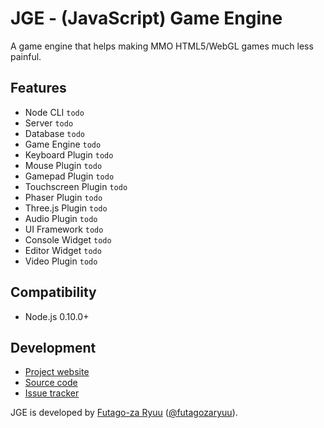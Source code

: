 JGE - (JavaScript) Game Engine
==============================

A game engine that helps making MMO HTML5/WebGL games much less painful.

Features
--------

  * Node CLI `todo`
  * Server `todo`
  * Database `todo`
  * Game Engine `todo`
  * Keyboard Plugin `todo`
  * Mouse Plugin `todo`
  * Gamepad Plugin `todo`
  * Touchscreen Plugin `todo`
  * Phaser Plugin `todo`
  * Three.js Plugin `todo`
  * Audio Plugin `todo`
  * UI Framework `todo`
  * Console Widget `todo`
  * Editor Widget `todo`
  * Video Plugin `todo`
  
Compatibility
-------------

  * Node.js 0.10.0+

Development
-----------

  * [Project website](https://futagoza.github.io/jge)
  * [Source code](https://github.com/futagoza/jge)
  * [Issue tracker](https://github.com/futagoza/jge/issues)

JGE is developed by [Futago-za Ryuu](https://futagoza.github.io/) ([@futagozaryuu](http://twitter.com/futagozaryuu)).